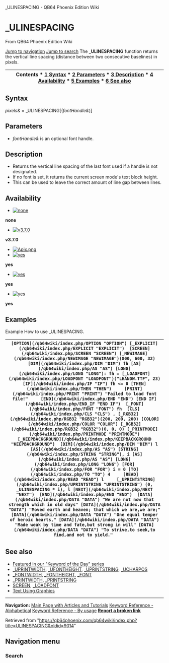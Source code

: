 


\_ULINESPACING - QB64 Phoenix Edition Wiki








# \_ULINESPACING



From QB64 Phoenix Edition Wiki



[Jump to navigation](#mw-head)
[Jump to search](#searchInput)
The **\_ULINESPACING** function returns the vertical line spacing (distance between two consecutive baselines) in pixels.


  






| Contents * [1 Syntax](#Syntax) * [2 Parameters](#Parameters) * [3 Description](#Description) * [4 Availability](#Availability) * [5 Examples](#Examples) * [6 See also](#See_also) |
| --- |


## Syntax


*pixels&* = \_ULINESPACING[(*fontHandle&*)]
  




## Parameters


* *fontHandle&* is an optional font handle.


  




## Description


* Returns the vertical line spacing of the last font used if a handle is not designated.
* If no font is set, it returns the current screen mode's text block height.
* This can be used to leave the correct amount of line gap between lines.


  




## Availability


* [![none](/qb64wiki/images/9/91/Qb64.png)](/qb64wiki/index.php/File:Qb64.png "none")

**none**
* [![v3.7.0](/qb64wiki/images/0/07/Qbpe.png)](/qb64wiki/index.php/File:Qbpe.png "v3.7.0")

**v3.7.0**
* [![Apix.png](/qb64wiki/images/5/5f/Apix.png)](/qb64wiki/index.php/File:Apix.png)
* [![yes](/qb64wiki/images/2/29/Win.png)](/qb64wiki/index.php/File:Win.png "yes")

**yes**
* [![yes](/qb64wiki/images/7/7a/Lnx.png)](/qb64wiki/index.php/File:Lnx.png "yes")

**yes**
* [![yes](/qb64wiki/images/2/22/Osx.png)](/qb64wiki/index.php/File:Osx.png "yes")

**yes**


  




## Examples


Example
How to use \_ULINESPACING.


| ``` [OPTION](/qb64wiki/index.php/OPTION "OPTION") [_EXPLICIT](/qb64wiki/index.php/EXPLICIT "EXPLICIT")  [SCREEN](/qb64wiki/index.php/SCREEN "SCREEN") [_NEWIMAGE](/qb64wiki/index.php/NEWIMAGE "NEWIMAGE")(800, 600, 32)  [DIM](/qb64wiki/index.php/DIM "DIM") fh [AS](/qb64wiki/index.php/AS "AS") [LONG](/qb64wiki/index.php/LONG "LONG"): fh = [_LOADFONT](/qb64wiki/index.php/LOADFONT "LOADFONT")("LHANDW.TTF", 23) [IF](/qb64wiki/index.php/IF "IF") fh <= 0 [THEN](/qb64wiki/index.php/THEN "THEN")     [PRINT](/qb64wiki/index.php/PRINT "PRINT") "Failed to load font file!"     [END](/qb64wiki/index.php/END "END") [END IF](/qb64wiki/index.php/END_IF "END IF")  [_FONT](/qb64wiki/index.php/FONT "FONT") fh  [CLS](/qb64wiki/index.php/CLS "CLS") , [_RGB32](/qb64wiki/index.php/RGB32 "RGB32")(200, 200, 200) [COLOR](/qb64wiki/index.php/COLOR "COLOR") [_RGB32](/qb64wiki/index.php/RGB32 "RGB32")(0, 0, 0) [_PRINTMODE](/qb64wiki/index.php/PRINTMODE "PRINTMODE") [_KEEPBACKGROUND](/qb64wiki/index.php/KEEPBACKGROUND "KEEPBACKGROUND")  [DIM](/qb64wiki/index.php/DIM "DIM") l [AS](/qb64wiki/index.php/AS "AS") [STRING](/qb64wiki/index.php/STRING "STRING"), i [AS](/qb64wiki/index.php/AS "AS") [LONG](/qb64wiki/index.php/LONG "LONG") [FOR](/qb64wiki/index.php/FOR "FOR") i = 0 [TO](/qb64wiki/index.php/TO "TO") 4     [READ](/qb64wiki/index.php/READ "READ") l     [_UPRINTSTRING](/qb64wiki/index.php/UPRINTSTRING "UPRINTSTRING") (0, _ULINESPACING * i), l [NEXT](/qb64wiki/index.php/NEXT "NEXT")  [END](/qb64wiki/index.php/END "END")  [DATA](/qb64wiki/index.php/DATA "DATA") "We are not now that strength which in old days" [DATA](/qb64wiki/index.php/DATA "DATA") "Moved earth and heaven; that which we are,we are;" [DATA](/qb64wiki/index.php/DATA "DATA") "One equal temper of heroic hearts," [DATA](/qb64wiki/index.php/DATA "DATA") "Made weak by time and fate,but strong in will" [DATA](/qb64wiki/index.php/DATA "DATA") "To strive,to seek,to find,and not to yield."  ``` |
| --- |


  




## See also


* [Featured in our "Keyword of the Day" series](https://qb64phoenix.com/forum/showthread.php?tid=2819)
* [\_UPRINTWIDTH](/qb64wiki/index.php/UPRINTWIDTH "UPRINTWIDTH"), [\_UFONTHEIGHT](/qb64wiki/index.php/UFONTHEIGHT "UFONTHEIGHT"), [\_UPRINTSTRING](/qb64wiki/index.php/UPRINTSTRING "UPRINTSTRING"), [\_UCHARPOS](/qb64wiki/index.php/UCHARPOS "UCHARPOS")
* [\_FONTWIDTH](/qb64wiki/index.php/FONTWIDTH "FONTWIDTH"), [\_FONTHEIGHT](/qb64wiki/index.php/FONTHEIGHT "FONTHEIGHT"), [\_FONT](/qb64wiki/index.php/FONT "FONT")
* [\_PRINTWIDTH](/qb64wiki/index.php/PRINTWIDTH "PRINTWIDTH"), [\_PRINTSTRING](/qb64wiki/index.php/PRINTSTRING "PRINTSTRING")
* [SCREEN](/qb64wiki/index.php/SCREEN "SCREEN"), [\_LOADFONT](/qb64wiki/index.php/LOADFONT "LOADFONT")
* [Text Using Graphics](/qb64wiki/index.php/Text_Using_Graphics "Text Using Graphics")


  






---


**Navigation:**
[Main Page with Articles and Tutorials](/qb64wiki/index.php/Main_Page "Main Page")
[Keyword Reference - Alphabetical](/qb64wiki/index.php/Keyword_Reference_-_Alphabetical "Keyword Reference - Alphabetical")
[Keyword Reference - By usage](/qb64wiki/index.php/Keyword_Reference_-_By_usage "Keyword Reference - By usage")
**[Report a broken link](https://qb64phoenix.com/forum/showthread.php?tid=2800)**  





Retrieved from "<https://qb64phoenix.com/qb64wiki/index.php?title=ULINESPACING&oldid=9014>"




## Navigation menu








### Search





















